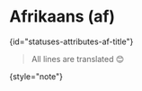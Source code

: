 # Afrikaans (af)
{id="statuses-attributes-af-title"}


> All lines are translated 😊
>
{style="note"}

